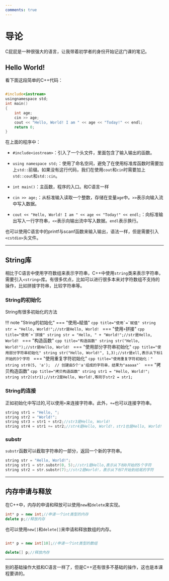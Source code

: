 ```yaml
---
comments: true
---
```


# 导论

C屁屁是一种很强大的语言，让我带着初学者的身份开始记这门课的笔记。

## Hello World!

看下面这段简单的C++代码：

```cpp title="Hello World!"

#include<iostream>
usingnamespace std;
int main()
{  
    int age;
    cin >> age;
    cout << "Hello, World! I am " << age << "Today!" << endl;  
    return 0;
}
```

在上面的程序中：

+ `#include<iostream>`：引入了一个头文件，里面包含了输入输出的函数。

+ `using namespace std;`：使用了命名空间，避免了在使用标准库函数时需要加上`std::`前缀。如果没有这行代码，我们在使用`cout`和`cin`时需要加上`std::cout`和`std::cin`。

+ `int main()`：主函数，程序的入口。和C语言一样

+ `cin >> age;`：从标准输入读取一个整数，存储在变量`age`中。`>>`表示向输入流中写入数据。

+ `cout << "Hello, World! I am " << age << "Today!" << endl;`：向标准输出写入一行字符串，`<<`表示向输出流中写入数据。`endl`表示换行。

也可以使用C语言中的printf与scanf函数来输入输出，语法一样，但是需要引入`<cstdio>`头文件。

---

## String库

相比于C语言中使用字符数组来表示字符串，C++中使用`string`类来表示字符串，需要引入`<string>`库。有很多优点，比如可以进行很多本来对字符数组不支持的操作，比如拼接字符串，比较字符串等。

### String的初始化

String有很多初始化的方法

!!! note "String的初始化"
    === "使用`=`赋值"
        ```cpp title="使用`=`赋值"
        string str = "Hello, World!";//str是Hello, World!
        ```
    === "使用`+`拼接"
        ```cpp title="使用`+`拼接"
        string str = "Hello, " + "World!";//str是Hello, World!
        ```
    === "构造函数"
        ```cpp title="构造函数"
        string str("Hello, World!");//str是Hello, World!
        ```
    === "使用部分字符串初始化"
        ```cpp title="使用部分字符串初始化"
        string str("Hello, World!", 1,3);//str是ell,表示从下标1开始的3个字符
        ```
    === "使用重复字符初始化"
        ```cpp title="使用重复字符初始化："
        string str8(5, 'a');  // 创建由5个'a'组成的字符串，结果为"aaaaa"`
        ```
    === "拷贝构造函数"
        ```cpp title="拷贝构造函数"
        string str1 = "Hello, World!";
        string str2(str1);//str2是Hello, World!,等同于str2 = str1;
        ```

### String的连接

正如初始化中写过的,可以使用`+`来连接字符串。此外，`+=`也可以连接字符串。

```cpp title="String的连接"
string str1 = "Hello, ";
string str2 = "World!";
string str3 = str1 + str2;//str3是Hello, World!
string str4 = str1 += str2;//str4是Hello, World!，str1也是Hello, World!
```

### substr

`substr`函数可以截取字符串的一部分，返回一个新的字符串。

```cpp title="substr"
string str = "Hello, World!";
string str1 = str.substr(0, 5);//str1是Hello,表示从下标0开始的5个字符
string str2 = str.substr(7);//str2是World!，表示从下标7开始到结尾的字符
```

---

## 内存申请与释放

在C++中，内存的申请和释放可以使用`new`和`delete`来实现。

```cpp title="内存申请与释放"
int* p = new int;//申请一个int类型的内存
delete p;//释放内存
```

也可以使用`new[]`和`delete[]`来申请和释放数组的内存。

```cpp title="内存申请与释放"

int* p = new int[10];//申请一个int类型的数组

delete[] p;//释放内存
```

---

别的基础操作大抵和C语言一样了，但是C++还有很多不基础的操作，这也是本课程要讲的。